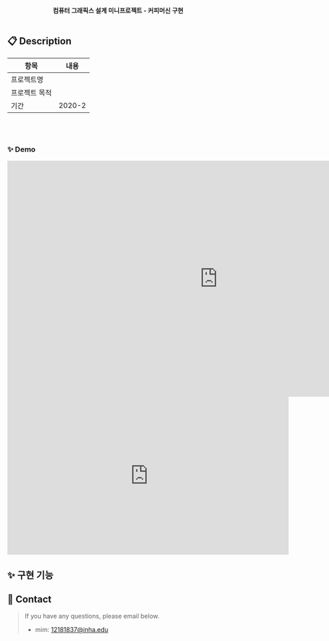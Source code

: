 <div align="center" style="font-weight:bold;">컴퓨터 그래픽스 설계 미니프로젝트 - 커피머신 구현</div>
<br>

## 📋 Description

| 항목          | 내용                                                      |
| ------------- | --------------------------------------------------------- |
| 프로젝트명    |                                                      |
| 프로젝트 목적 |  |
| 기간          | 2020-2                             |

<br>

<br>

### ✨ Demo

<iframe width="956" height="538" src="https://www.youtube.com/watch?v=1MXYVOA525g" frameborder="0" allow="accelerometer; autoplay; encrypted-media; gyroscope; picture-in-picture" allowfullscreen></iframe>
  
<iframe width="640" height="360" src="https://www.youtube.com/watch?v=1MXYVOA525g" frameborder="0" gesture="media" allowfullscreen=""></iframe>


## ✨ 구현 기능

## 📝 Contact

> If you have any questions, please email below. <br>
>
> - mim: 12181837@inha.edu

